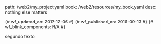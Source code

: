 path: /web2/my_project.yaml
book: /web2/resources/my_book.yaml
desc: nothing else matters

{# wf_updated_on: 2017-12-06 #}
{# wf_published_on: 2016-09-13 #}
{# wf_blink_components: N/A #}

segundo texto
